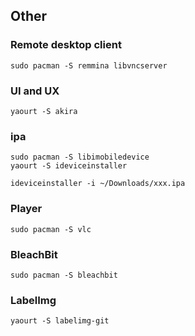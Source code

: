 ## Other

### Remote desktop client

```
sudo pacman -S remmina libvncserver
```

### UI and UX

```
yaourt -S akira
```

### ipa

```
sudo pacman -S libimobiledevice
yaourt -S ideviceinstaller

ideviceinstaller -i ~/Downloads/xxx.ipa
```

### Player

```
sudo pacman -S vlc
```

### BleachBit

```
sudo pacman -S bleachbit
```

### LabelImg

```
yaourt -S labelimg-git
```
